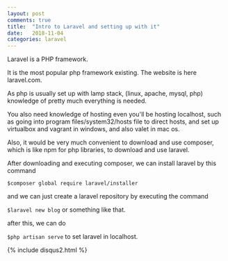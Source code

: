 ```yaml
---
layout: post
comments: true
title:  "Intro to Laravel and setting up with it"
date:   2018-11-04
categories: laravel
---
```


Laravel is a PHP framework.

It is the most popular php framework existing.
The website is here laravel.com.

As php is usually set up with lamp stack, 
(linux, apache, mysql, php) knowledge of 
pretty much everything is needed.

You also need knowledge of hosting
even you'll be hosting localhost,
such as going into program files/system32/hosts
file to direct hosts, and set up virtualbox and vagrant in windows,
and also valet in mac os.

Also, it would be very much convenient to download and use 
composer, which is like npm for php libraries,
to download and use laravel.

After downloading and executing composer,
we can install laravel by this command

`$composer global require laravel/installer`

and we can just create a laravel repository by 
executing the command

`$laravel new blog` or something like that.

after this, we can do 

`$php artisan serve` to set laravel in localhost.


{% include disqus2.html %}
